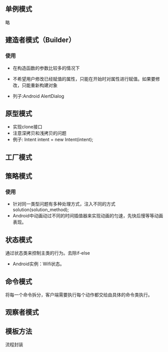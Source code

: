 ## 单例模式
略

## 建造者模式（Builder）
### 使用
 * 在构造函数的参数比较多的情况下
 * 不希望用户修改已经赋值的属性，只能在开始时对属性进行赋值。如果要修改，只能重新构建对象

* 列子:Android AlertDialog


## 原型模式
* 实现clone接口
* 注意深拷贝和浅拷贝的问题
* 例子: Intent intent = new Intent(intent);


## 工厂模式


## 策略模式
### 使用
* 针对同一类型问题有多种处理方式，注入不同的方式 solution(solution_method);
* Android中动画动过不同的时间插值器来实现动画的匀速，先快后慢等等动画表现。

## 状态模式
通过状态类来控制主类的行为。去除if-else
* Android实例：Wifi状态。

## 命令模式
将每一个命令拆分，客户端需要执行每个动作都交给由具体的命令类执行。

## 观察者模式

## 模板方法
流程封装
